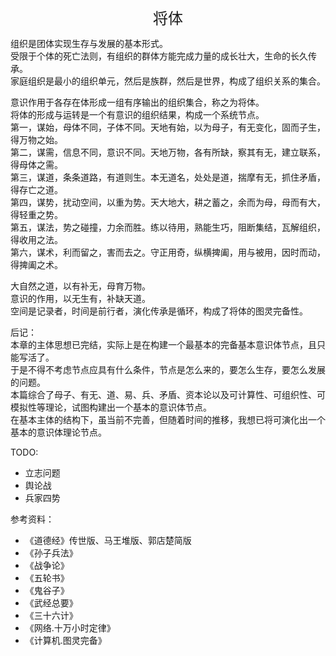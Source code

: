 <center><font size=5>将体</font></center>

组织是团体实现生存与发展的基本形式。<br>
受限于个体的死亡法则，有组织的群体方能完成力量的成长壮大，生命的长久传承。<br/>
家庭组织是最小的组织单元，然后是族群，然后是世界，构成了组织关系的集合。<br/>

意识作用于各存在体形成一组有序输出的组织集合，称之为将体。<br/>
将体的形成与运转是一个有意识的组织结果，构成一个系统节点。<br/>
第一，谋始，母体不同，子体不同。天地有始，以为母子，有无变化，固而子生，得万物之始。<br/>
第二，谋需，信息不同，意识不同。天地万物，各有所缺，察其有无，建立联系，得母体之需。<br/>
第三，谋道，条条道路，有道则生。本无道名，处处是道，揣摩有无，抓住矛盾，得存亡之道。<br/>
第四，谋势，扰动空间，以重为势。天大地大，耕之蓄之，余而为母，母而有大，得轻重之势。<br/>
第五，谋法，势之碰撞，力余而胜。练以待用，熟能生巧，阻断集结，瓦解组织，得收用之法。<br/>
第六，谋术，利而留之，害而去之。守正用奇，纵横捭阖，用与被用，因时而动，得捭阖之术。<br/>

大自然之道，以有补无，母育万物。<br/>
意识的作用，以无生有，补缺天道。<br/>
空间是记录者，时间是前行者，演化传承是循环，构成了将体的图灵完备性。<br/>

后记：<br/>
本章的主体思想已完结，实际上是在构建一个最基本的完备基本意识体节点，且只能写活了。<br/>
于是不得不考虑节点应具有什么条件，节点是怎么来的，要怎么生存，要怎么发展的问题。<br/>
本篇综合了母子、有无、道、易、兵、矛盾、资本论以及可计算性、可组织性、可模拟性等理论，试图构建出一个基本的意识体节点。<br/>
在基本主体的结构下，虽当前不完善，但随着时间的推移，我想已将可演化出一个基本的意识体理论节点。<br/>

TODO: 
* 立志问题
* 舆论战
* 兵家四势


参考资料：
* 《道德经》传世版、马王堆版、郭店楚简版
* 《孙子兵法》
* 《战争论》
* 《五轮书》
* 《鬼谷子》
* 《武经总要》
* 《三十六计》
* 《网络.十万小时定律》
* 《计算机.图灵完备》

